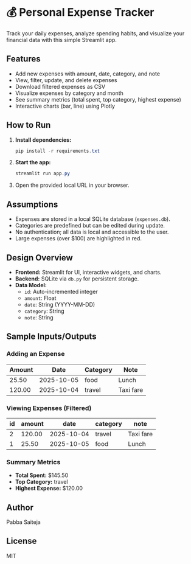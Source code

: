 # 💰 Personal Expense Tracker

Track your daily expenses, analyze spending habits, and visualize your financial data with this simple Streamlit app.

## Features

- Add new expenses with amount, date, category, and note
- View, filter, update, and delete expenses
- Download filtered expenses as CSV
- Visualize expenses by category and month
- See summary metrics (total spent, top category, highest expense)
- Interactive charts (bar, line) using Plotly

## How to Run

1. **Install dependencies:**
	```powershell
	pip install -r requirements.txt
	```
2. **Start the app:**
	```powershell
	streamlit run app.py
	```
3. Open the provided local URL in your browser.

## Assumptions

- Expenses are stored in a local SQLite database (`expenses.db`).
- Categories are predefined but can be edited during update.
- No authentication; all data is local and accessible to the user.
- Large expenses (over $100) are highlighted in red.

## Design Overview

- **Frontend:** Streamlit for UI, interactive widgets, and charts.
- **Backend:** SQLite via `db.py` for persistent storage.
- **Data Model:**
  - `id`: Auto-incremented integer
  - `amount`: Float
  - `date`: String (YYYY-MM-DD)
  - `category`: String
  - `note`: String

## Sample Inputs/Outputs

### Adding an Expense
| Amount | Date       | Category | Note         |
|--------|------------|----------|--------------|
| 25.50  | 2025-10-05 | food     | Lunch        |
| 120.00 | 2025-10-04 | travel   | Taxi fare    |

### Viewing Expenses (Filtered)
| id | amount | date       | category | note      |
|----|--------|------------|----------|-----------|
| 2  | 120.00 | 2025-10-04 | travel   | Taxi fare |
| 1  | 25.50  | 2025-10-05 | food     | Lunch     |

### Summary Metrics
- **Total Spent:** $145.50
- **Top Category:** travel
- **Highest Expense:** $120.00

## Author

Pabba Saiteja

## License

MIT
